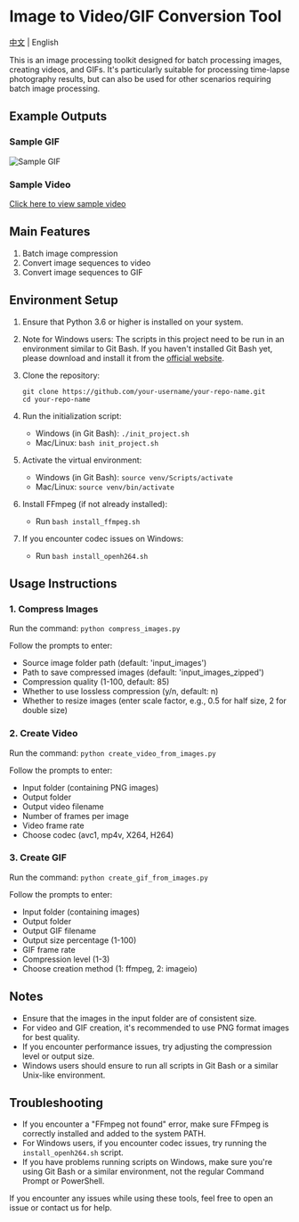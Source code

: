 # Image to Video/GIF Conversion Tool

[中文](README_CN.md) | English

This is an image processing toolkit designed for batch processing images, creating videos, and GIFs. It's particularly suitable for processing time-lapse photography results, but can also be used for other scenarios requiring batch image processing.

## Example Outputs

### Sample GIF
![Sample GIF](output/output-ffmpeg.gif)

### Sample Video
[Click here to view sample video](output/output_video.mp4)

## Main Features

1. Batch image compression
2. Convert image sequences to video
3. Convert image sequences to GIF

## Environment Setup

1. Ensure that Python 3.6 or higher is installed on your system.

2. Note for Windows users: The scripts in this project need to be run in an environment similar to Git Bash. If you haven't installed Git Bash yet, please download and install it from the [official website](https://git-scm.com/download/win).

3. Clone the repository:
   ```
   git clone https://github.com/your-username/your-repo-name.git
   cd your-repo-name
   ```

4. Run the initialization script:
   - Windows (in Git Bash): `./init_project.sh`
   - Mac/Linux: `bash init_project.sh`

5. Activate the virtual environment:
   - Windows (in Git Bash): `source venv/Scripts/activate`
   - Mac/Linux: `source venv/bin/activate`

6. Install FFmpeg (if not already installed):
   - Run `bash install_ffmpeg.sh`

7. If you encounter codec issues on Windows:
   - Run `bash install_openh264.sh`

## Usage Instructions

### 1. Compress Images

Run the command: `python compress_images.py`

Follow the prompts to enter:
- Source image folder path (default: 'input_images')
- Path to save compressed images (default: 'input_images_zipped')
- Compression quality (1-100, default: 85)
- Whether to use lossless compression (y/n, default: n)
- Whether to resize images (enter scale factor, e.g., 0.5 for half size, 2 for double size)

### 2. Create Video

Run the command: `python create_video_from_images.py`

Follow the prompts to enter:
- Input folder (containing PNG images)
- Output folder
- Output video filename
- Number of frames per image
- Video frame rate
- Choose codec (avc1, mp4v, X264, H264)

### 3. Create GIF

Run the command: `python create_gif_from_images.py`

Follow the prompts to enter:
- Input folder (containing images)
- Output folder
- Output GIF filename
- Output size percentage (1-100)
- GIF frame rate
- Compression level (1-3)
- Choose creation method (1: ffmpeg, 2: imageio)

## Notes

- Ensure that the images in the input folder are of consistent size.
- For video and GIF creation, it's recommended to use PNG format images for best quality.
- If you encounter performance issues, try adjusting the compression level or output size.
- Windows users should ensure to run all scripts in Git Bash or a similar Unix-like environment.

## Troubleshooting

- If you encounter a "FFmpeg not found" error, make sure FFmpeg is correctly installed and added to the system PATH.
- For Windows users, if you encounter codec issues, try running the `install_openh264.sh` script.
- If you have problems running scripts on Windows, make sure you're using Git Bash or a similar environment, not the regular Command Prompt or PowerShell.

If you encounter any issues while using these tools, feel free to open an issue or contact us for help.
